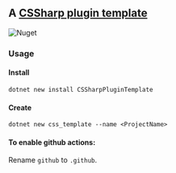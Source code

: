 ## A [CSSharp plugin template](https://docs.cssharp.dev/) 
![Nuget](https://img.shields.io/nuget/v/CSSharpPluginTemplate)


### Usage

#### Install
```
dotnet new install CSSharpPluginTemplate
```

#### Create
```
dotnet new css_template --name <ProjectName>
```


#### To enable github actions:
Rename `github` to `.github`.

